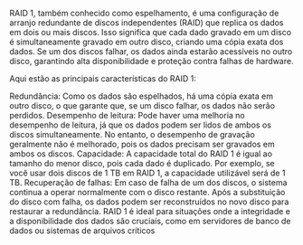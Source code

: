 RAID 1, também conhecido como espelhamento, é uma configuração de arranjo redundante de discos independentes (RAID) que replica os dados em dois ou mais discos. Isso significa que cada dado gravado em um disco é simultaneamente gravado em outro disco, criando uma cópia exata dos dados. Se um dos discos falhar, os dados ainda estarão acessíveis no outro disco, garantindo alta disponibilidade e proteção contra falhas de hardware.

Aqui estão as principais características do RAID 1:

Redundância: Como os dados são espelhados, há uma cópia exata em outro disco, o que garante que, se um disco falhar, os dados não serão perdidos.
Desempenho de leitura: Pode haver uma melhoria no desempenho de leitura, já que os dados podem ser lidos de ambos os discos simultaneamente. No entanto, o desempenho de gravação geralmente não é melhorado, pois os dados precisam ser gravados em ambos os discos.
Capacidade: A capacidade total do RAID 1 é igual ao tamanho do menor disco, pois cada dado é duplicado. Por exemplo, se você usar dois discos de 1 TB em RAID 1, a capacidade utilizável será de 1 TB.
Recuperação de falhas: Em caso de falha de um dos discos, o sistema continua a operar normalmente com o disco restante. Após a substituição do disco com falha, os dados podem ser reconstruídos no novo disco para restaurar a redundância.
RAID 1 é ideal para situações onde a integridade e a disponibilidade dos dados são cruciais, como em servidores de banco de dados ou sistemas de arquivos críticos
